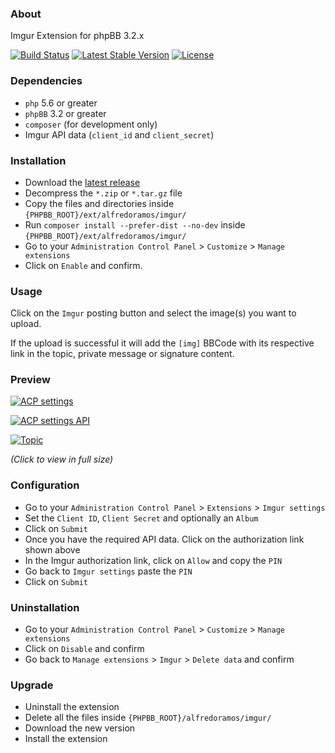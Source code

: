 ### About

Imgur Extension for phpBB 3.2.x

[![Build Status](https://img.shields.io/travis/AlfredoRamos/phpbb-ext-imgur.svg?style=flat-square&maxAge=3600)](https://travis-ci.org/AlfredoRamos/phpbb-ext-imgur) [![Latest Stable Version](https://img.shields.io/github/tag/AlfredoRamos/phpbb-ext-imgur.svg?label=stable&style=flat-square&maxAge=3600)](https://github.com/AlfredoRamos/phpbb-ext-imgur/releases) [![License](https://img.shields.io/github/license/AlfredoRamos/phpbb-ext-imgur.svg?style=flat-square)](https://raw.githubusercontent.com/AlfredoRamos/phpbb-ext-imgur/master/LICENSE)

### Dependencies

- `php` 5.6 or greater
- `phpBB` 3.2 or greater
- `composer` (for development only)
- Imgur API data (`client_id` and `client_secret`)

### Installation

- Download the [latest release](https://github.com/AlfredoRamos/phpbb-ext-imgur/releases)
- Decompress the `*.zip` or `*.tar.gz` file
- Copy the files and directories inside `{PHPBB_ROOT}/ext/alfredoramos/imgur/`
- Run `composer install --prefer-dist --no-dev` inside `{PHPBB_ROOT}/ext/alfredoramos/imgur/`
- Go to your `Administration Control Panel` > `Customize` > `Manage extensions`
- Click on `Enable` and confirm.

### Usage

Click on the `Imgur` posting button and select the image(s) you want to upload.

If the upload is successful it will add the `[img]` BBCode with its respective link in the topic, private message or signature content.

### Preview

[![ACP settings](https://i.imgur.com/ydMrvEUm.png)](https://i.imgur.com/ydMrvEU.png)

[![ACP settings API](https://i.imgur.com/ylIBynrm.png)](https://i.imgur.com/ylIBynr.png)

[![Topic](https://i.imgur.com/8C7sMR2m.png)](https://i.imgur.com/8C7sMR2.png)

*(Click to view in full size)*

### Configuration

- Go to your `Administration Control Panel` > `Extensions` > `Imgur settings`
- Set the `Client ID`, `Client Secret` and optionally an `Album`
- Click on `Submit`
- Once you have the required API data. Click on the authorization link shown above
- In the Imgur authorization link, click on `Allow` and copy the `PIN`
- Go back to `Imgur settings` paste the `PIN`
- Click on `Submit`

### Uninstallation

- Go to your `Administration Control Panel` > `Customize` > `Manage extensions`
- Click on `Disable` and confirm
- Go back to `Manage extensions` > `Imgur` > `Delete data` and confirm

### Upgrade

- Uninstall the extension
- Delete all the files inside `{PHPBB_ROOT}/alfredoramos/imgur/`
- Download the new version
- Install the extension
